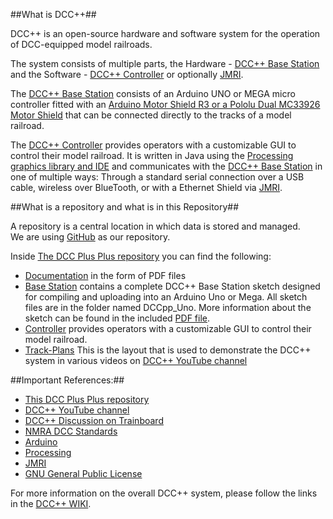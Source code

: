 ##What is DCC++##

DCC++ is an open-source hardware and software system for the operation of DCC-equipped model railroads.

The system consists of multiple parts, the Hardware - [DCC++ Base Station](https://github.com/DccPlusPlus/BaseStation) and the Software - [DCC++ Controller](https://github.com/DccPlusPlus/Controller) or optionally [JMRI](http://www.jmri.org/).

The [DCC++ Base Station](https://github.com/DccPlusPlus/BaseStation) consists of an Arduino UNO or MEGA micro controller fitted with an [Arduino Motor Shield R3 or a Pololu Dual MC33926 Motor Shield](https://github.com/DccPlusPlus/Documentation/blob/master/Motor%20Shield%20Pin%20Mappings.pdf) that can be connected directly to the tracks of a model railroad.

The [DCC++ Controller](https://github.com/DccPlusPlus/Controller) provides operators with a customizable GUI to control their model railroad. It is written in Java using the [Processing graphics library and IDE](https://processing.org/) and communicates with the [DCC++ Base Station](https://github.com/DccPlusPlus/BaseStation) in one of multiple ways: Through a standard serial connection over a USB cable, wireless over BlueTooth, or with a Ethernet Shield via [JMRI](http://www.jmri.org/).

##What is a repository and what is in this Repository##

A repository is a central location in which data is stored and managed.  
We are using [GitHub](https://github.com/) as our repository.  

Inside [The DCC Plus Plus repository](https://github.com/DccPlusPlus?tab=repositories) you can find the following:  


- [Documentation](https://github.com/DccPlusPlus/Documentation) in the form of PDF files  
- [Base Station](https://github.com/DccPlusPlus/BaseStation) contains a complete DCC++ Base Station sketch designed for compiling and uploading into an Arduino Uno or Mega. All sketch files are in the folder named DCCpp_Uno. More information about the sketch can be found in the included [PDF file](https://github.com/DccPlusPlus/BaseStation/blob/master/DCC%2B%2B%20Arduino%20Sketch.pdf).  
- [Controller](https://github.com/DccPlusPlus/Controller) provides operators with a customizable GUI to control their model railroad.  
- [Track-Plans](https://github.com/DccPlusPlus/Track-Plans) This is the layout that is used to demonstrate the DCC++ system in various videos on [DCC++ YouTube channel](https://www.youtube.com/channel/UCJmvQx-fe0OMAIH-_g-_rZw) 

##Important References:##
  
- [This DCC Plus Plus repository](https://github.com/DccPlusPlus?tab=repositories)  
- [DCC++ YouTube channel](https://www.youtube.com/channel/UCJmvQx-fe0OMAIH-_g-_rZw)  
- [DCC++ Discussion on Trainboard](http://www.trainboard.com/highball/index.php?forums/dcc.177/)  
- [NMRA DCC Standards](http://www.nmra.org/index-nmra-standards-and-recommended-practices)  
- [Arduino](http://www.arduino.cc/)  
- [Processing](http://processing.org/)  
- [JMRI](http://www.jmri.org/)  
- [GNU General Public License](http://opensource.org/licenses/GPL-3.0)  


For more information on the overall DCC++ system, please follow the links in the [DCC++ WIKI](https://github.com/DccPlusPlus/BaseStation/wiki).  